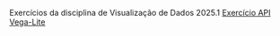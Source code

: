 Exercícios da disciplina de Visualização de Dados 2025.1
[Exercício API Vega-Lite](https://guilhermesousla.github.io/datavis2025/VegaLiteExercicio01)
